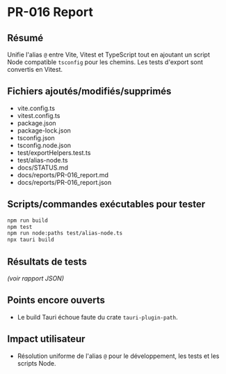 # PR-016 Report

## Résumé
Unifie l'alias `@` entre Vite, Vitest et TypeScript tout en ajoutant un script Node compatible `tsconfig` pour les chemins. Les tests d'export sont convertis en Vitest.

## Fichiers ajoutés/modifiés/supprimés
- vite.config.ts
- vitest.config.ts
- package.json
- package-lock.json
- tsconfig.json
- tsconfig.node.json
- test/exportHelpers.test.ts
- test/alias-node.ts
- docs/STATUS.md
- docs/reports/PR-016_report.md
- docs/reports/PR-016_report.json

## Scripts/commandes exécutables pour tester
```bash
npm run build
npm test
npm run node:paths test/alias-node.ts
npx tauri build
```

## Résultats de tests
*(voir rapport JSON)*

## Points encore ouverts
- Le build Tauri échoue faute du crate `tauri-plugin-path`.

## Impact utilisateur
- Résolution uniforme de l'alias `@` pour le développement, les tests et les scripts Node.
